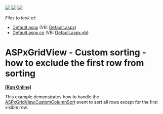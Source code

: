 <!-- default badges list -->
![](https://img.shields.io/endpoint?url=https://codecentral.devexpress.com/api/v1/VersionRange/128533134/15.1.6%2B)
[![](https://img.shields.io/badge/Open_in_DevExpress_Support_Center-FF7200?style=flat-square&logo=DevExpress&logoColor=white)](https://supportcenter.devexpress.com/ticket/details/E2207)
[![](https://img.shields.io/badge/📖_How_to_use_DevExpress_Examples-e9f6fc?style=flat-square)](https://docs.devexpress.com/GeneralInformation/403183)
<!-- default badges end -->
<!-- default file list -->
*Files to look at*:

* [Default.aspx](./CS/Default.aspx) (VB: [Default.aspx](./VB/Default.aspx))
* [Default.aspx.cs](./CS/Default.aspx.cs) (VB: [Default.aspx.vb](./VB/Default.aspx.vb))
<!-- default file list end -->
# ASPxGridView - Custom sorting - how to exclude the first row from sorting
<!-- run online -->
**[[Run Online]](https://codecentral.devexpress.com/e2207/)**
<!-- run online end -->


<p>This example demonstrates how to handle the <a href="http://documentation.devexpress.com/#AspNet/DevExpressWebASPxGridViewASPxGridView_CustomColumnSorttopic">ASPxGridView.CustomColumnSort</a> event to sort all rows except for the first visible row.</p>

<br/>



